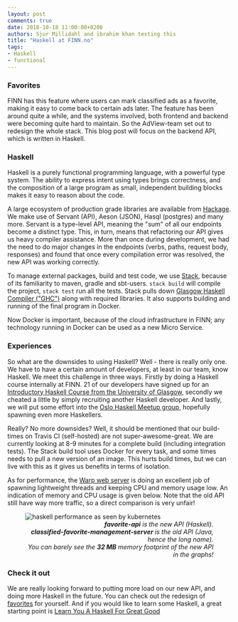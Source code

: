 ```yaml
---
layout: post
comments: true
date: 2018-10-18 11:00:00+0200
authors: Sjur Millidahl and ibrahim khan testing this
title: "Haskell at FINN.no"
tags:
- Haskell
- functional
---
```


### Favorites
FINN has this feature where users can mark classified ads as a favorite, making it easy to come back to certain ads later. The feature has been around quite a while, and the systems involved, both frontend and backend were becoming quite hard to maintain. So the AdView-team set out to redesign the whole stack. This blog post will focus on the backend API, which is written in Haskell.

### Haskell
Haskell is a purely functional programming language, with a powerful type system. The ability to express intent using types brings correctness, and the composition of a large program as small, independent building blocks makes it easy to reason about the code.

A large ecosystem of production grade libraries are available from [Hackage](https://hackage.haskell.org/). We make use of Servant (API), Aeson (JSON), Hasql (postgres) and many more. Servant is a type-level API, meaning the "sum" of all our endpoints become a distinct type. This, in turn, means that
refactoring our API gives us heavy compiler assistance. More than once during development, we had the need to do major changes in the endpoints (verbs, paths, request body, responses) and found that once every compilation error was resolved, the new API was working correctly.

To manage external packages, build and test code, we use [Stack](https://haskellstack.org), because of its familiarity to maven, gradle and sbt-users. `stack build` will compile the project, `stack test` run all the tests. Stack pulls down [Glasgow Haskell Compiler ("GHC")](https://www.haskell.org/ghc/) along with required libraries. It also supports building and running of the final program in Docker.

Now Docker is important, because of the cloud infrastructure in FINN; any technology running in Docker can be used as a new Micro Service. 

### Experiences
So what are the downsides to using Haskell? Well - there is really only one. We have to have a certain amount of developers, at least in our team, know Haskell. We meet this challenge in three ways. Firstly by doing a Haskell course internally at FINN. 21 of our developers have signed up for an [Introductory Haskell Course from the University of Glasgow](https://www.futurelearn.com/courses/functional-programming-haskell/), secondly we cheated a little by simply recruiting another Haskell developer. And lastly, we will put some effort into the [Oslo Haskell Meetup group](https://www.meetup.com/Oslo-Haskell/), hopefully spawning even more Haskellers.

Really? No more downsides? Well, it should be mentioned that our build-times on Travis CI (self-hosted) are not super-awesome-great. We are currently looking at 8-9 minutes for a complete build (including integration tests). The Stack build tool uses Docker for every task, and some times needs to pull a new version of an image. This hurts build times, but we can live with this as it gives us benefits in terms of isolation.

As for performance, the [Warp web server](https://hackage.haskell.org/package/warp) is doing an excellent job of spawning lightweight threads and keeping CPU and memory usage low. An indication of memory and CPU usage is given below. Note that the old API still have way more traffic, so a direct comparison is very unfair!

<figure>
    <img class="center-block" src="/images/2018-10-18-haskell-at-finn-no/performance.png" alt="haskell performance as seen by kubernetes" title="haskell performance as seen by kubernetes" />
    <figcaption style="text-align:right; font-style:italic;"><strong>favorite-api</strong> is the new API (Haskell).<br /><strong>classified-favorite-management-server</strong> is the old API (Java, hence the long name).<br />You can barely see the <strong>32 MB</strong> memory footprint of the new API in the graphs!</figcaption>
</figure>

### Check it out
We are really looking forward to putting more load on our new API, and doing more Haskell in the future.
You can check out the redesign of [favorites](https://www.finn.no/favoritter) for yourself.
And if you would like to learn some Haskell, a great starting point is [Learn You A Haskell For Great Good](http://learnyouahaskell.com/)
